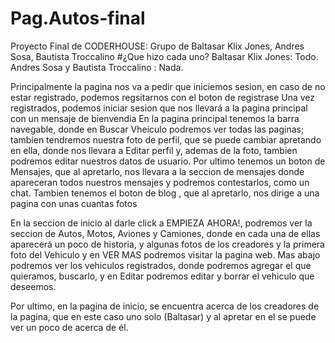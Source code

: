 # Pag.Autos-final

Proyecto Final de CODERHOUSE:
Grupo de Baltasar Klix Jones, Andres Sosa, Bautista Troccalino
#¿Que hizo cada uno? 
    Baltasar Klix Jones: Todo.
    Andres Sosa y Bautista Troccalino : Nada.

  Principalmente la pagina nos va a pedir que iniciemos sesion, en caso de no estar registrado, podemos regsitarnos con el boton de registrase
  Una vez registrados, podemos iniciar sesion que nos llevará a la pagina principal con un mensaje de bienvendia
  En la pagina principal tenemos la barra navegable, donde en Buscar Vheiculo podremos ver todas las paginas; tambien tendremos nuestra foto de perfil,
  que se puede cambiar apretando en ella, donde nos llevara a Editar perfil y, ademas de la foto, tambien podremos editar nuestros datos de usuario.
  Por ultimo tenemos un boton de Mensajes, que al apretarlo, nos llevara a la seccion de mensajes donde apareceran todos nuestros mensajes y podremos contestarlos,
  como un chat.
  Tambien tenemos el boton de blog , que al apretarlo, nos dirige a una pagina con unas cuantas fotos 
  
  En la seccion de inicio al darle click a EMPIEZA AHORA!, podremos ver la seccion de Autos, Motos, Aviones y Camiones, donde en cada una de ellas aparecerá un poco de historia,
  y algunas fotos de los creadores y la primera foto del Vehiculo y en VER MAS podremos visitar la pagina web.
  Mas abajo podremos ver los vehiculos registrados, donde podremos agregar el que quieramos, buscarlo,
  y en Editar podremos editar y borrar el vehiculo que deseemos.
  
  Por ultimo, en la pagina de inicio, se encuentra acerca de los creadores de la pagina, que en este caso uno solo (Baltasar) y al apretar en el se puede ver un poco de acerca de él.